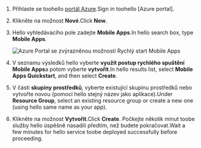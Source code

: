 1. <span data-ttu-id="a2b88-101">Přihlaste se toohello [portál Azure].</span><span class="sxs-lookup"><span data-stu-id="a2b88-101">Sign in toohello [Azure portal].</span></span>

2. <span data-ttu-id="a2b88-102">Klikněte na možnost **Nové**.</span><span class="sxs-lookup"><span data-stu-id="a2b88-102">Click **New**.</span></span>

3. <span data-ttu-id="a2b88-103">Hello vyhledávacího pole zadejte **Mobile Apps**.</span><span class="sxs-lookup"><span data-stu-id="a2b88-103">In hello search box, type **Mobile Apps**.</span></span>

    ![Azure Portal se zvýrazněnou možností Rychlý start Mobile Apps][quickstart]

4. <span data-ttu-id="a2b88-105">V seznamu výsledků hello vyberte **využít postup rychlého spuštění Mobile Apps**a potom vyberte **vytvořit**.</span><span class="sxs-lookup"><span data-stu-id="a2b88-105">In hello results list, select **Mobile Apps Quickstart**, and then select **Create**.</span></span>
 
5. <span data-ttu-id="a2b88-106">V části **skupiny prostředků**, vyberte existující skupinu prostředků nebo vytvořte novou (pomocí hello stejný název jako aplikace).</span><span class="sxs-lookup"><span data-stu-id="a2b88-106">Under **Resource Group**, select an existing resource group or create a new one (using hello same name as your app).</span></span>

6. <span data-ttu-id="a2b88-107">Klikněte na možnost **Vytvořit**.</span><span class="sxs-lookup"><span data-stu-id="a2b88-107">Click **Create**.</span></span> <span data-ttu-id="a2b88-108">Počkejte několik minut toobe služby hello úspěšně nasadili předtím, než budete pokračovat.</span><span class="sxs-lookup"><span data-stu-id="a2b88-108">Wait a few minutes for hello service toobe deployed successfully before proceeding.</span></span>

<!-- Images. -->
[quickstart]: ./media/app-service-mobile-dotnet-backend-create-new-service/search-mobile-apps-quickstart.png

<!-- URLs. -->
[portál Azure]: https://portal.azure.com/

